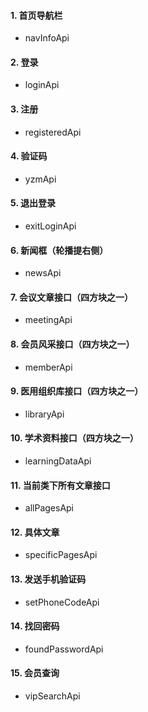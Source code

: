 #### 1. 首页导航栏
 - navInfoApi

#### 2. 登录
 - loginApi

#### 3. 注册
 - registeredApi

#### 4. 验证码
 - yzmApi

#### 5. 退出登录
 - exitLoginApi

#### 6. 新闻框（轮播提右侧）
 - newsApi

#### 7. 会议文章接口（四方块之一）
 - meetingApi

#### 8. 会员风采接口（四方块之一）
 - memberApi

#### 9. 医用组织库接口（四方块之一）
 - libraryApi

#### 10. 学术资料接口（四方块之一）
 - learningDataApi

#### 11. 当前类下所有文章接口
 - allPagesApi

#### 12. 具体文章
 - specificPagesApi

#### 13. 发送手机验证码
 - setPhoneCodeApi 

#### 14. 找回密码
 - foundPasswordApi

#### 15. 会员查询
 - vipSearchApi